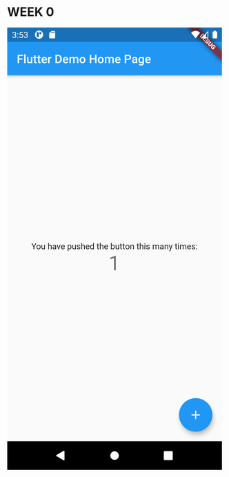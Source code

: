 # WEEK 0
![image-name](https://github.com/skully-coder/IECSE-App-Winter-Project-20/blob/Akshay-Kalidatta/Task%200/Screenshot_1610792639.png)